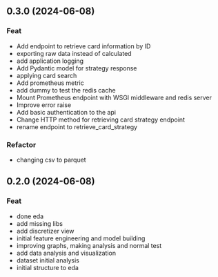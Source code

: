 ## 0.3.0 (2024-06-08)

### Feat

- Add endpoint to retrieve card information by ID
- exporting raw data instead of calculated
- add application logging
- Add Pydantic model for strategy response
- applying card search
- Add prometheus metric
- add dummy to test the redis cache
- Mount Prometheus endpoint with WSGI middleware and redis server
- Improve error raise
- Add basic authentication to the api
- Change HTTP method for retrieving card strategy endpoint
- rename endpoint to retrieve_card_strategy

### Refactor

- changing csv to parquet

## 0.2.0 (2024-06-08)

### Feat

- done eda
- add missing libs
- add discretizer view
- initial feature engineering and model building
- improving graphs, making analysis and normal test
- add data analysis and visualization
- dataset initial analysis
- initial structure to eda
